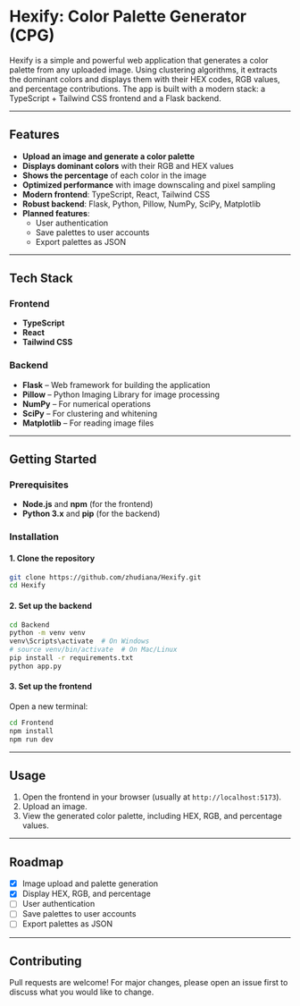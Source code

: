 # Hexify: Color Palette Generator (CPG)

Hexify is a simple and powerful web application that generates a color palette from any uploaded image. Using clustering algorithms, it extracts the dominant colors and displays them with their HEX codes, RGB values, and percentage contributions. The app is built with a modern stack: a TypeScript + Tailwind CSS frontend and a Flask backend.

---

## Features

- **Upload an image and generate a color palette**
- **Displays dominant colors** with their RGB and HEX values
- **Shows the percentage** of each color in the image
- **Optimized performance** with image downscaling and pixel sampling
- **Modern frontend**: TypeScript, React, Tailwind CSS
- **Robust backend**: Flask, Python, Pillow, NumPy, SciPy, Matplotlib
- **Planned features**:  
  - User authentication  
  - Save palettes to user accounts  
  - Export palettes as JSON

---

## Tech Stack

### Frontend
- **TypeScript**
- **React**
- **Tailwind CSS**

### Backend
- **Flask** – Web framework for building the application
- **Pillow** – Python Imaging Library for image processing
- **NumPy** – For numerical operations
- **SciPy** – For clustering and whitening
- **Matplotlib** – For reading image files

---

## Getting Started

### Prerequisites

- **Node.js** and **npm** (for the frontend)
- **Python 3.x** and **pip** (for the backend)

### Installation

#### 1. Clone the repository
```bash
git clone https://github.com/zhudiana/Hexify.git
cd Hexify
```

#### 2. Set up the backend
```bash
cd Backend
python -m venv venv
venv\Scripts\activate  # On Windows
# source venv/bin/activate  # On Mac/Linux
pip install -r requirements.txt
python app.py
```

#### 3. Set up the frontend
Open a new terminal:
```bash
cd Frontend
npm install
npm run dev
```

---

## Usage

1. Open the frontend in your browser (usually at `http://localhost:5173`).
2. Upload an image.
3. View the generated color palette, including HEX, RGB, and percentage values.

---

## Roadmap

- [x] Image upload and palette generation
- [x] Display HEX, RGB, and percentage
- [ ] User authentication
- [ ] Save palettes to user accounts
- [ ] Export palettes as JSON

---

## Contributing

Pull requests are welcome! For major changes, please open an issue first to discuss what you would like to change.
